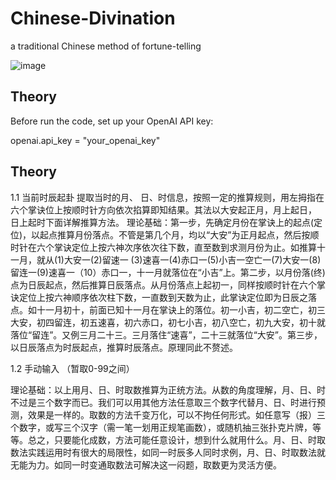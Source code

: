 # Chinese-Divination
a traditional Chinese method of fortune-telling

![image](https://github.com/user-attachments/assets/9c1992d3-f5b7-4f2f-811e-2f5e86a2dc6c)

## Theory
Before run the code, set up your OpenAI API key: 

openai.api_key = "your_openai_key"
## Theory
 
1.1 当前时辰起卦
提取当时的月、 日、时信息，按照一定的推算规则，用左拇指在六个掌诀位上按顺时针方向依次掐算即知结果。其法以大安起正月，月上起日， 日上起时下面详解推算方法。
理论基础：第一步，先确定月份在掌诀上的起点(定位)，以起点推算月份落点。不管是第几个月，均以“大安”为正月起点，然后按顺时针在六个掌诀定位上按六神次序依次往下数，直至数到求测月份为止。如推算十一月，就从(1)大安一(2)留速一 (3)速喜一(4)赤口一(5)小吉一空亡一(7)大安一(8)留连一(9)速喜一（10）赤口一，十一月就落位在“小吉”上。第二步，以月份落(终)点为日辰起点，然后推算日辰落点。从月份落点上起初一，同样按顺时针在六个掌诀定位上按六神顺序依次柱下数，一直数到天数为止，此掌诀定位即为日辰之落点。如十一月初十，前面已知十一月在掌诀上的落位。初一小吉，初二空亡，初三大安，初四留连，初五速喜，初六赤口，初七小吉，初八空亡，初九大安，初十就落位“留连”。又例三月二十三。三月落住“速喜”，二十三就落位“大安”。第三步，以日辰落点为时辰起点，推算时辰落点。原理同此不赘述。

1.2 手动输入 （暂取0-99之间）
 
理论基础：以上用月、日、时取数推算为正统方法。从数的角度理解，月、日、时不过是三个数字而已。我们可以用其他方法任意取三个数字代替月、日、时进行预测，效果是一样的。取数的方法千变万化，可以不拘任何形式。如任意写（报）三个数字，或写三个汉字（需一笔一划用正规笔画数），或随机抽三张扑克片牌，等等。总之，只要能化成数，方法可能任意设计，想到什么就用什么。月、日、时取数法实践运用时有很大的局限性，如同一时辰多人同时求例，月、日、时取数法就无能为力。如同一时变通取数法可解决这一闷题，取数更为灵活方便。



